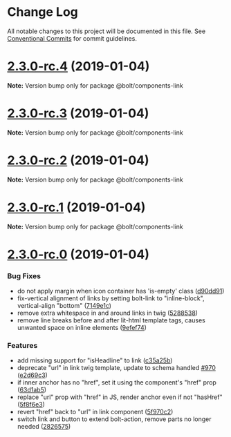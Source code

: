 # Change Log

All notable changes to this project will be documented in this file.
See [Conventional Commits](https://conventionalcommits.org) for commit guidelines.

# [2.3.0-rc.4](https://github.com/bolt-design-system/bolt/tree/master/packages/components/bolt-link/compare/v2.3.0-rc.3...v2.3.0-rc.4) (2019-01-04)

**Note:** Version bump only for package @bolt/components-link





# [2.3.0-rc.3](https://github.com/bolt-design-system/bolt/tree/master/packages/components/bolt-link/compare/v2.3.0-rc.2...v2.3.0-rc.3) (2019-01-04)

**Note:** Version bump only for package @bolt/components-link





# [2.3.0-rc.2](https://github.com/bolt-design-system/bolt/tree/master/packages/components/bolt-link/compare/v2.3.0-rc.1...v2.3.0-rc.2) (2019-01-04)

**Note:** Version bump only for package @bolt/components-link





# [2.3.0-rc.1](https://github.com/bolt-design-system/bolt/tree/master/packages/components/bolt-link/compare/vv2.3.0-rc.0...v2.3.0-rc.1) (2019-01-04)

**Note:** Version bump only for package @bolt/components-link





# [2.3.0-rc.0](https://github.com/bolt-design-system/bolt/tree/master/packages/components/bolt-link/compare/v2.2.1...v2.3.0-rc.0) (2019-01-04)


### Bug Fixes

* do not apply margin when icon container has 'is-empty' class ([d90dd91](https://github.com/bolt-design-system/bolt/tree/master/packages/components/bolt-link/commit/d90dd91))
* fix-vertical alignment of links by setting bolt-link to "inline-block", vertical-align "bottom" ([7149e1c](https://github.com/bolt-design-system/bolt/tree/master/packages/components/bolt-link/commit/7149e1c))
* remove extra whitespace in and around links in twig ([5288538](https://github.com/bolt-design-system/bolt/tree/master/packages/components/bolt-link/commit/5288538))
* remove line breaks before and after lit-html template tags, causes unwanted space on inline elements ([9efef74](https://github.com/bolt-design-system/bolt/tree/master/packages/components/bolt-link/commit/9efef74))


### Features

* add missing support for "isHeadline" to link ([c35a25b](https://github.com/bolt-design-system/bolt/tree/master/packages/components/bolt-link/commit/c35a25b))
* deprecate "url" in link twig template, update to schema handled [#970](https://github.com/bolt-design-system/bolt/tree/master/packages/components/bolt-link/issues/970) ([e2d69c3](https://github.com/bolt-design-system/bolt/tree/master/packages/components/bolt-link/commit/e2d69c3))
* if inner anchor has no "href", set it using the component's "href" prop ([63d1ab5](https://github.com/bolt-design-system/bolt/tree/master/packages/components/bolt-link/commit/63d1ab5))
* replace "url" prop with "href" in JS, render anchor even if not "hasHref" ([5f8f6e3](https://github.com/bolt-design-system/bolt/tree/master/packages/components/bolt-link/commit/5f8f6e3))
* revert "href" back to "url" in link component ([5f970c2](https://github.com/bolt-design-system/bolt/tree/master/packages/components/bolt-link/commit/5f970c2))
* switch link and button to extend bolt-action, remove parts no longer needed ([2826575](https://github.com/bolt-design-system/bolt/tree/master/packages/components/bolt-link/commit/2826575))

